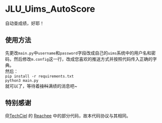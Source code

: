 # JLU_Uims_AutoScore
自动查成绩，好耶！  
## 使用方法
先更改`main.py`中`username`和`password`字段改成自己的`uims`系统中的用户名和密码，然后修改`m.config`这一行，改成您喜欢的推送方式并按照代码传入正确的字典。  
然后：  
`pip install -r requirements.txt`  
`python3 main.py`  
就可以了，等待着~~挂科~~满绩的消息吧~  

## 特别感谢
[@TechCiel](https://github.com/TechCiel) 的 [Reachee](https://github.com/TechCiel/Reachee) 中的部分代码，故本代码协议与其相同。